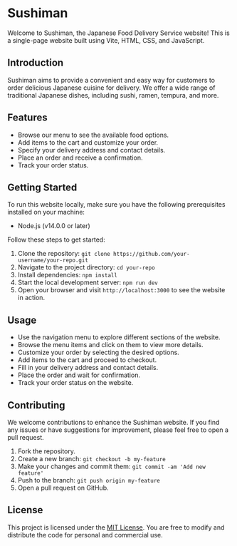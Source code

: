 # Sushiman

Welcome to Sushiman, the Japanese Food Delivery Service website! This is a single-page website built using Vite, HTML, CSS, and JavaScript.

## Introduction

Sushiman aims to provide a convenient and easy way for customers to order delicious Japanese cuisine for delivery. We offer a wide range of traditional Japanese dishes, including sushi, ramen, tempura, and more.

## Features

- Browse our menu to see the available food options.
- Add items to the cart and customize your order.
- Specify your delivery address and contact details.
- Place an order and receive a confirmation.
- Track your order status.

## Getting Started

To run this website locally, make sure you have the following prerequisites installed on your machine:

- Node.js (v14.0.0 or later)

Follow these steps to get started:

1. Clone the repository: `git clone https://github.com/your-username/your-repo.git`
2. Navigate to the project directory: `cd your-repo`
3. Install dependencies: `npm install`
4. Start the local development server: `npm run dev`
5. Open your browser and visit `http://localhost:3000` to see the website in action.

## Usage

- Use the navigation menu to explore different sections of the website.
- Browse the menu items and click on them to view more details.
- Customize your order by selecting the desired options.
- Add items to the cart and proceed to checkout.
- Fill in your delivery address and contact details.
- Place the order and wait for confirmation.
- Track your order status on the website.

## Contributing

We welcome contributions to enhance the Sushiman website. If you find any issues or have suggestions for improvement, please feel free to open a pull request.

1. Fork the repository.
2. Create a new branch: `git checkout -b my-feature`
3. Make your changes and commit them: `git commit -am 'Add new feature'`
4. Push to the branch: `git push origin my-feature`
5. Open a pull request on GitHub.

## License

This project is licensed under the [MIT License](LICENSE). You are free to modify and distribute the code for personal and commercial use.
